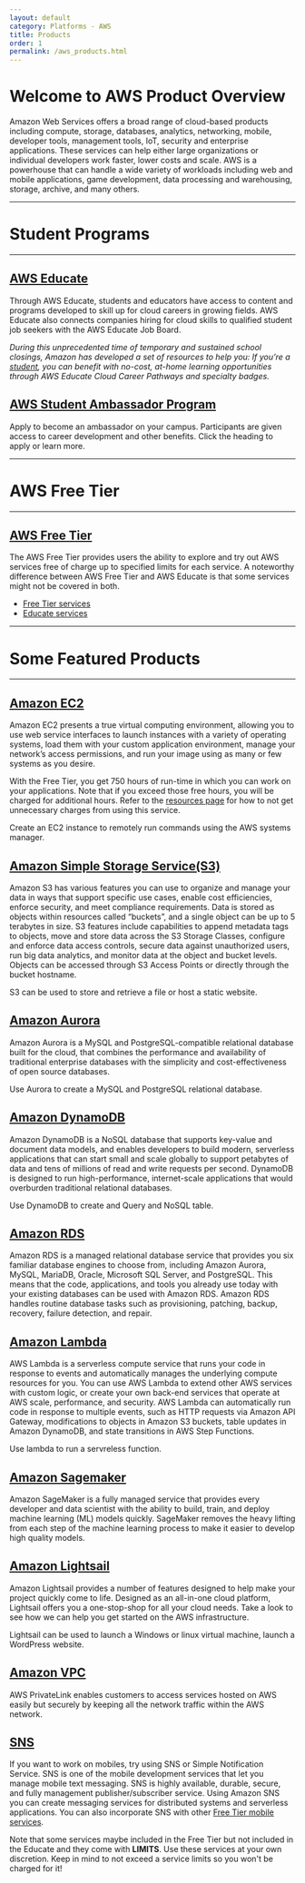 ```yaml
---
layout: default
category: Platforms - AWS
title: Products
order: 1
permalink: /aws_products.html
---
```


# Welcome to AWS Product Overview

Amazon Web Services offers a broad range of cloud-based products including compute, storage, databases, analytics, networking, mobile, developer tools, management tools, IoT, security and enterprise applications. These services can help either large organizations or individual developers work faster, lower costs and scale. AWS is a powerhouse that can handle a wide variety of workloads including web and mobile applications, game development, data processing and warehousing, storage, archive, and many others.

***
# Student Programs
***
## [AWS Educate](https://aws.amazon.com/education/awseducate/)
Through AWS Educate, students and educators have access to content and programs developed to skill up for cloud careers in growing fields. AWS Educate also connects companies hiring for cloud skills to qualified student job seekers with the AWS Educate Job Board.


*During this unprecedented time of temporary and sustained school closings, Amazon has developed a set of resources to help you: If you’re a [student](https://aws.amazon.com/education/awseducate/students/), you can benefit with no-cost, at-home learning opportunities through AWS Educate Cloud Career Pathways and specialty badges.*


## [AWS Student Ambassador Program](https://aws.amazon.com/education/awseducate/student-ambassador-program/)
Apply to become an ambassador on your campus. Participants are given access to career development and other benefits. Click the heading to apply or learn more.

***
# AWS Free Tier
***

## [AWS Free Tier](https://aws.amazon.com/free/?all-free-tier.sort-by=item.additionalFields.SortRank&all-free-tier.sort-order=asc)
The AWS Free Tier provides users the ability to explore and try out AWS services free of charge up to specified limits for each service. A noteworthy difference between AWS Free Tier and AWS Educate is that some services might not be covered in both. 
- [Free Tier services](https://aws.amazon.com/free/?all-free-tier.sort-by=item.additionalFields.SortRank&all-free-tier.sort-order=asc)
- [Educate services](https://s3.amazonaws.com/awseducate-starter-account-services/AWS_Educate_Starter_Accounts_and_AWS_Services.pdf)

***
# Some Featured Products
***
## [Amazon EC2](https://aws.amazon.com/ec2/?nc2=h_ql_prod_fs_ec2)
Amazon EC2 presents a true virtual computing environment, allowing you to use web service interfaces to launch instances with a variety of operating systems, load them with your custom application environment, manage your network’s access permissions, and run your image using as many or few systems as you desire.

With the Free Tier, you get 750 hours of run-time in which you can work on your applications. Note that if you exceed those free hours, you will be charged for additional hours. Refer to the [resources page](aws_resources.html) for how to not get unnecessary charges from using this service.

Create an EC2 instance to remotely run commands using the AWS systems manager.


## [Amazon Simple Storage Service(S3)](https://aws.amazon.com/s3/?nc2=h_ql_prod_fs_s3)
Amazon S3 has various features you can use to organize and manage your data in ways that support specific use cases, enable cost efficiencies, enforce security, and meet compliance requirements. Data is stored as objects within resources called “buckets”, and a single object can be up to 5 terabytes in size. S3 features include capabilities to append metadata tags to objects, move and store data across the S3 Storage Classes, configure and enforce data access controls, secure data against unauthorized users, run big data analytics, and monitor data at the object and bucket levels. Objects can be accessed through S3 Access Points or directly through the bucket hostname.

S3 can be used to store and retrieve a file or host a static website.


## [Amazon Aurora](https://aws.amazon.com/rds/aurora/?nc2=h_ql_prod_fs_aa)
Amazon Aurora is a MySQL and PostgreSQL-compatible relational database built for the cloud, that combines the performance and availability of traditional enterprise databases with the simplicity and cost-effectiveness of open source databases.

Use Aurora to create a MySQL and PostgreSQL relational database.


## [Amazon DynamoDB](https://aws.amazon.com/dynamodb/?nc2=h_ql_prod_fs_ddb)
Amazon DynamoDB is a NoSQL database that supports key-value and document data models, and enables developers to build modern, serverless applications that can start small and scale globally to support petabytes of data and tens of millions of read and write requests per second. DynamoDB is designed to run high-performance, internet-scale applications that would overburden traditional relational databases.

Use DynamoDB to create and Query and NoSQL table.


## [Amazon RDS ](https://aws.amazon.com/rds/?nc2=h_ql_prod_fs_rds)
Amazon RDS is a managed relational database service that provides you six familiar database engines to choose from, including Amazon Aurora, MySQL, MariaDB, Oracle, Microsoft SQL Server, and PostgreSQL. This means that the code, applications, and tools you already use today with your existing databases can be used with Amazon RDS. Amazon RDS handles routine database tasks such as provisioning, patching, backup, recovery, failure detection, and repair.


## [Amazon Lambda](https://aws.amazon.com/rds/?nc2=h_ql_prod_fs_rds)
AWS Lambda is a serverless compute service that runs your code in response to events and automatically manages the underlying compute resources for you. You can use AWS Lambda to extend other AWS services with custom logic, or create your own back-end services that operate at AWS scale, performance, and security. AWS Lambda can automatically run code in response to multiple events, such as HTTP requests via Amazon API Gateway, modifications to objects in Amazon S3 buckets, table updates in Amazon DynamoDB, and state transitions in AWS Step Functions.

Use lambda to run a servreless function.


## [Amazon Sagemaker](https://aws.amazon.com/sagemaker/?nc2=h_ql_prod_fs_sgm)
Amazon SageMaker is a fully managed service that provides every developer and data scientist with the ability to build, train, and deploy machine learning (ML) models quickly. SageMaker removes the heavy lifting from each step of the machine learning process to make it easier to develop high quality models.


## [Amazon Lightsail](https://aws.amazon.com/lightsail/?nc2=h_ql_prod_fs_ls)
Amazon Lightsail provides a number of features designed to help make your project quickly come to life. Designed as an all-in-one cloud platform, Lightsail offers you a one-stop-shop for all your cloud needs. Take a look to see how we can help you get started on the AWS infrastructure.  

Lightsail can be used to launch a Windows or linux virtual machine, launch a WordPress website.

## [Amazon VPC ](https://aws.amazon.com/vpc/?nc2=h_ql_prod_fs_vpc)
AWS PrivateLink enables customers to access services hosted on AWS easily but securely by keeping all the network traffic within the AWS network.

## [SNS](https://aws.amazon.com/sns/?did=ft_card&trk=ft_card&whats-new-cards.sort-by=item.additionalFields.postDateTime&whats-new-cards.sort-order=desc)

If you want to work on mobiles, try using SNS or Simple Notification Service. SNS is one of the mobile development services that let you manage mobile text messaging. SNS is highly available, durable, secure, and fully management publisher/subscriber service. Using Amazon SNS you can create messaging services for distributed systems and serverless applications. You can also incorporate SNS with other [Free Tier mobile services](https://aws.amazon.com/free/?all-free-tier.sort-by=item.additionalFields.SortRank&all-free-tier.sort-order=asc&awsf.Free%20Tier%20Categories=categories%23mobile).


Note that some services maybe included in the Free Tier but not included in the Educate and they come with **LIMITS**. Use these services at your own discretion. Keep in mind to not exceed a service limits so you won't be charged for it!
